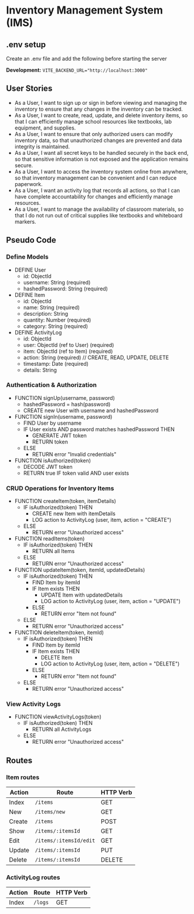 # Inventory Management System (IMS)

## .env setup

Create an .env file and add the following before starting the server

**Development:**
``VITE_BACKEND_URL="http://localhost:3000"``

## User Stories
- As a User, I want to sign up or sign in before viewing and managing the inventory to ensure that any changes in the inventory can be tracked.
- As a User, I want to create, read, update, and delete inventory items, so that I can efficiently manage school resources like textbooks, lab equipment, and supplies.
- As a User, I want to ensure that only authorized users can modify inventory data, so that unauthorized changes are prevented and data integrity is maintained.
- As a User, I want all secret keys to be handled securely in the back end, so that sensitive information is not exposed and the application remains secure.
- As a User, I want to access the inventory system online from anywhere, so that inventory management can be convenient and I can reduce paperwork.
- As a User, I want an activity log that records all actions, so that I can have complete accountability for changes and efficiently manage resources.
- As a User, I want to manage the availability of classroom materials, so that I do not run out of critical supplies like textbooks and whiteboard markers.

## Pseudo Code
### Define Models
- DEFINE User
    - id: ObjectId
    - username: String (required)
    - hashedPassword: String (required)
- DEFINE Item
  - id: ObjectId
  - name: String (required)
  - description: String
  - quantity: Number (required)
  - category: String (required)
- DEFINE ActivityLog
  - id: ObjectId
  - user: ObjectId (ref to User) (required)
  - item: ObjectId (ref to Item) (required)
  - action: String (required) // CREATE, READ, UPDATE, DELETE
  - timestamp: Date (required)
  - details: String

### Authentication & Authorization
- FUNCTION signUp(username, password)
  - hashedPassword = hash(password)
  - CREATE new User with username and hashedPassword
- FUNCTION signIn(username, password)
  - FIND User by username
  - IF User exists AND password matches hashedPassword THEN
    - GENERATE JWT token
    - RETURN token
  - ELSE
    - RETURN error "Invalid credentials"
- FUNCTION isAuthorized(token)
  - DECODE JWT token
  - RETURN true IF token valid AND user exists
### CRUD Operations for Inventory Items
- FUNCTION createItem(token, itemDetails)
  - IF isAuthorized(token) THEN
    - CREATE new Item with itemDetails
    - LOG action to ActivityLog (user, item, action = "CREATE")
  - ELSE
    - RETURN error "Unauthorized access"
- FUNCTION readItems(token)
  - IF isAuthorized(token) THEN
    - RETURN all Items
  - ELSE
    - RETURN error "Unauthorized access"
- FUNCTION updateItem(token, itemId, updatedDetails)
  - IF isAuthorized(token) THEN
    - FIND Item by itemId
    - IF Item exists THEN
      - UPDATE Item with updatedDetails
      - LOG action to ActivityLog (user, item, action = "UPDATE")
    - ELSE
      - RETURN error "Item not found"
  - ELSE
    - RETURN error "Unauthorized access"
- FUNCTION deleteItem(token, itemId)
  - IF isAuthorized(token) THEN
    - FIND Item by itemId
    - IF Item exists THEN
      - DELETE Item
      - LOG action to ActivityLog (user, item, action = "DELETE")
    - ELSE
      - RETURN error "Item not found"
  - ELSE
    - RETURN error "Unauthorized access"
### View Activity Logs
- FUNCTION viewActivityLogs(token)
  - IF isAuthorized(token) THEN
    - RETURN all ActivityLogs
  - ELSE
    - RETURN error "Unauthorized access"
    
## Routes
### Item routes
| Action | Route                                   | HTTP Verb |
|--------|-----------------------------------------|-----------|
| Index  | `/items`                                | GET       |
| New    | `/items/new`                            | GET       |
| Create | `/items`                                | POST      |
| Show   | `/items/:itemsId`                       | GET       |
| Edit   | `/items/:itemsId/edit`                  | GET       |
| Update | `/items/:itemsId`                       | PUT       |
| Delete | `/items/:itemsId`                       | DELETE    |

### ActivityLog routes
| Action | Route                                   | HTTP Verb |
|--------|-----------------------------------------|-----------|
| Index  | `/logs`                                 | GET       |
